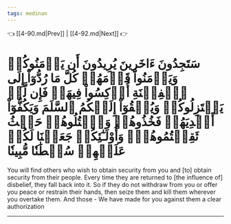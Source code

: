 ```yaml
---
tags: medinan
---
```


👈 [[4-90.md|Prev]] | [[4-92.md|Next]] 👉

# سَتَجِدُونَ ءَاخَرِينَ يُرِيدُونَ أَن يَأۡمَنُوكُمۡ وَيَأۡمَنُواْ قَوۡمَهُمۡ كُلَّ مَا رُدُّوٓاْ إِلَى ٱلۡفِتۡنَةِ أُرۡكِسُواْ فِيهَاۚ فَإِن لَّمۡ يَعۡتَزِلُوكُمۡ وَيُلۡقُوٓاْ إِلَيۡكُمُ ٱلسَّلَمَ وَيَكُفُّوٓاْ أَيۡدِيَهُمۡ فَخُذُوهُمۡ وَٱقۡتُلُوهُمۡ حَيۡثُ ثَقِفۡتُمُوهُمۡۚ وَأُوْلَـٰٓئِكُمۡ جَعَلۡنَا لَكُمۡ عَلَيۡهِمۡ سُلۡطَٰنٗا مُّبِينٗا

You will find others who wish to obtain security from you and [to] obtain security from their people. Every time they are returned to [the influence of] disbelief, they fall back into it. So if they do not withdraw from you or offer you peace or restrain their hands, then seize them and kill them wherever you overtake them. And those - We have made for you against them a clear authorization

---

